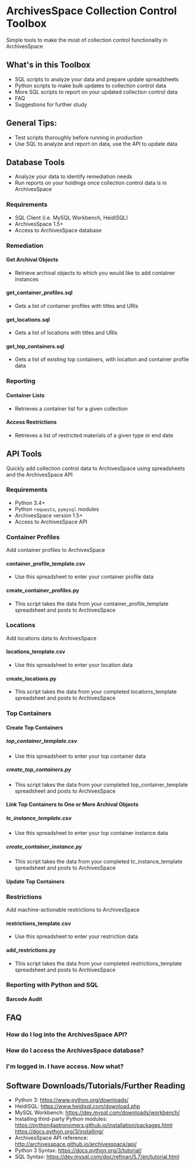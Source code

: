 # ArchivesSpace Collection Control Toolbox
Simple tools to make the most of collection control functionality in ArchivesSpace

## What's in this Toolbox

* SQL scripts to analyze your data and prepare update spreadsheets
* Python scripts to make bulk updates to collection control data
* More SQL scripts to report on your updated collection control data
* FAQ
* Suggestions for further study

## General Tips:

* Test scripts thoroughly before running in production
* Use SQL to analyze and report on data, use the API to update data

## Database Tools

* Analyze your data to identify remediation needs
* Run reports on your holdings once collection control data is in ArchivesSpace

### Requirements

* SQL Client (i.e. MySQL Workbench, HeidiSQL)
* ArchivesSpace 1.5+
* Access to ArchivesSpace database

### Remediation

#### Get Archival Objects

* Retrieve archival objects to which you would like to add container instances

#### get_container_profiles.sql

* Gets a list of container profiles with titles and URIs

#### get_locations.sql

* Gets a list of locations with titles and URIs

#### get_top_containers.sql

* Gets a list of existing top containers, with location and container profile data

### Reporting

#### Container Lists

* Retrieves a container list for a given collection

#### Access Restrictions

* Retrieves a list of restricted materials of a given type or end date

## API Tools

Quickly add collection control data to ArchivesSpace using spreadsheets and the ArchivesSpace API

### Requirements

* Python 3.4+
* Python `requests`, `pymysql` modules
* ArchivesSpace version 1.5+
* Access to ArchivesSpace API

### Container Profiles
Add container profiles to ArchivesSpace

#### container_profile_template.csv

* Use this spreadsheet to enter your container profile data

#### create_container_profiles.py

* This script takes the data from your container_profile_template spreadsheet and posts to ArchivesSpace

### Locations
Add locations data to ArchivesSpace

#### locations_template.csv

* Use this spreadsheet to enter your location data

#### create_locations.py

* This script takes the data from your completed locations_template spreadsheet and posts to ArchivesSpace

### Top Containers

#### Create Top Containers

##### top_container_template.csv

* Use this spreadsheet to enter your top container data

##### create_top_containers.py

* This script takes the data from your completed top_container_template spreadsheet and posts to ArchivesSpace

#### Link Top Containers to One or More Archival Objects

##### tc_instance_template.csv

* Use this spreadsheet to enter your top container instance data

##### create_container_instance.py

* This script takes the data from your completed tc_instance_template spreadsheet and posts to ArchivesSpace

#### Update Top Containers

### Restrictions
Add machine-actionable restrictions to ArchivesSpace

#### restrictions_template.csv

* Use this spreadsheet to enter your restriction data

#### add_restrictions.py

* This script takes the data from your completed restrictions_template spreadsheet and posts to ArchivesSpace

### Reporting with Python and SQL

#### Barcode Audit

## FAQ

### How do I log into the ArchivesSpace API?

### How do I access the ArchivesSpace database?

### I'm logged in. I have access. Now what?

## Software Downloads/Tutorials/Further Reading

* Python 3: https://www.python.org/downloads/
* HeidiSQL: https://www.heidisql.com/download.php
* MySQL Workbench: https://dev.mysql.com/downloads/workbench/
* Installing third-party Python modules: https://python4astronomers.github.io/installation/packages.html
                                         https://docs.python.org/3/installing/
* ArchivesSpace API reference: http://archivesspace.github.io/archivesspace/api/ 
* Python 3 Syntax: https://docs.python.org/3/tutorial/
* SQL Syntax: https://dev.mysql.com/doc/refman/5.7/en/tutorial.html

